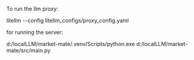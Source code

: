 To run the llm proxy:

litellm --config litellm_configs/proxy_config.yaml 


for running the server: 

d:/localLLM/market-mate/.venv/Scripts/python.exe d:/localLLM/market-mate/src/main.py